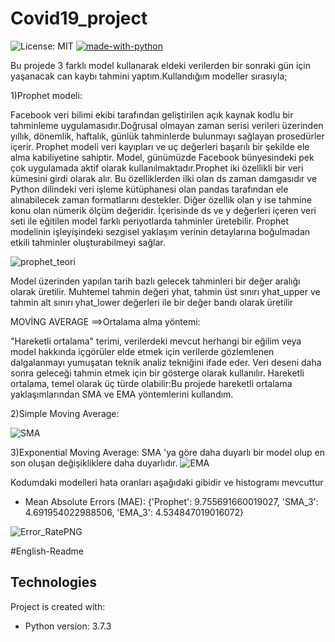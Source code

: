 # Covid19_project

![License: MIT](https://img.shields.io/badge/License-MIT-blue.svg)  [![made-with-python](https://img.shields.io/badge/Made%20with-Python-1f425f.svg)](https://www.python.org/)  


Bu projede 3  farklı model kullanarak eldeki verilerden  bir sonraki gün için yaşanacak can kaybı tahmini yaptım.Kullandığım modeller sırasıyla;

1)Prophet modeli:

Facebook veri bilimi ekibi tarafından geliştirilen açık kaynak kodlu bir tahminleme uygulamasıdır.Doğrusal olmayan zaman serisi verileri üzerinden yıllık, dönemlik, haftalık, günlük tahminlerde bulunmayı sağlayan prosedürler içerir. Prophet modeli veri kayıpları ve uç değerleri başarılı bir şekilde ele alma kabiliyetine sahiptir. Model, günümüzde Facebook bünyesindeki pek çok uygulamada aktif olarak kullanılmaktadır.Prophet iki özellikli bir veri kümesini girdi olarak alır.  Bu özelliklerden ilki olan ds zaman
damgasıdır ve Python dilindeki veri işleme kütüphanesi olan pandas tarafından ele alınabilecek zaman formatlarını destekler. Diğer özellik olan y ise tahmine konu olan nümerik ölçüm değeridir. İçerisinde ds ve y değerleri içeren veri seti ile eğitilen model farklı periyotlarda tahminler üretebilir. Prophet modelinin işleyişindeki sezgisel yaklaşım verinin detaylarına boğulmadan etkili tahminler oluşturabilmeyi sağlar.

 ![prophet_teori](https://user-images.githubusercontent.com/48547417/109233402-e4cabd80-77da-11eb-9b44-e1e74adc0e8c.PNG) 

Model üzerinden yapılan tarih bazlı gelecek tahminleri bir değer aralığı olarak üretilir. Muhtemel tahmin değeri yhat, tahmin üst
sınırı yhat_upper ve tahmin alt sınırı yhat_lower değerleri ile bir değer bandı olarak üretilir

MOVİNG AVERAGE  ==>Ortalama alma yöntemi:
      
 "Hareketli ortalama" terimi, verilerdeki mevcut herhangi bir eğilim veya model hakkında içgörüler elde etmek için verilerde gözlemlenen dalgalanmayı yumuşatan teknik analiz  tekniğini ifade eder. Veri deseni daha sonra geleceği tahmin etmek için bir gösterge olarak kullanılır. Hareketli ortalama, temel olarak üç türde olabilir:Bu projede hareketli ortalama yaklaşımlarından SMA ve EMA yöntemlerini kullandım.

2)Simple Moving Average:



![SMA](https://user-images.githubusercontent.com/48547417/109236292-61ac6600-77e0-11eb-94bc-44f94643a93f.PNG)

3)Exponential Moving Average: 
SMA 'ya göre daha duyarlı bir model olup en son oluşan değişikliklere daha duyarlıdır.
![EMA](https://user-images.githubusercontent.com/48547417/109236441-afc16980-77e0-11eb-9dda-00250b75c7f6.PNG)

Kodumdaki modelleri hata oranları aşağıdaki gibidir ve histogramı mevcuttur 
+ Mean Absolute Errors (MAE): {'Prophet': 9.755691660019027, 'SMA_3': 4.691954022988506, 'EMA_3': 4.534847019016072} 

![Error_RatePNG](https://user-images.githubusercontent.com/48547417/109237045-e946a480-77e1-11eb-8dcd-b484d65699b6.PNG)

#English-Readme

## Technologies
Project is created with:
* Python version: 3.7.3
